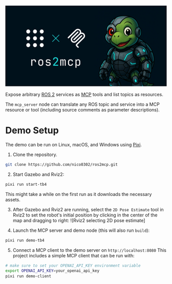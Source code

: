 ![ros2mcp](./assets/artwork.jpg)

Expose arbitrary [ROS 2](https://www.ros.org/) services as [MCP](https://modelcontextprotocol.io/) tools and list topics as resources.

The `mcp_server` node can translate any ROS topic and service into a MCP resource or tool (including source comments as parameter descriptions).

# Demo Setup

The demo can be run on Linux, macOS, and Windows using [Pixi](https://pixi.sh/dev/installation/).

1. Clone the repository.
```bash
git clone https://github.com/nico0302/ros2mcp.git
```

2. Start Gazebo and Rviz2:
```bash
pixi run start-tb4
```
This might take a while on the first run as it downloads the necessary assets.

3. After Gazebo and Rviz2 are running, select the `2D Pose Estimate` tool in Rviz2 to set the robot's initial position by clicking in the center of the map and dragging to right:
![Rviz2 selecting 2D pose estimate]

4. Launch the MCP server and demo node (this will also run `build`):
```bash
pixi run demo-tb4
```

5. Connect a MCP client to the demo server on `http://localhost:8080`
This project includes a simple MCP client that can be run with:
```bash
# make sure to set your OPENAI_API_KEY environment variable
export OPENAI_API_KEY=your_openai_api_key
pixi run demo-client
```
